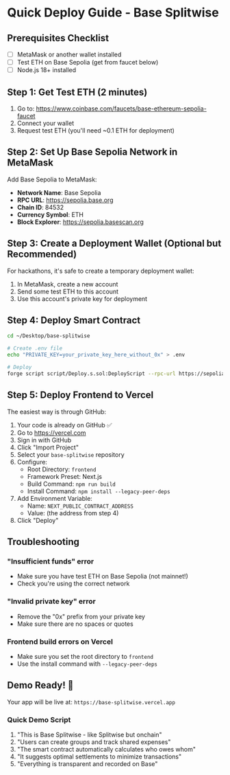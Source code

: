 # Quick Deploy Guide - Base Splitwise

## Prerequisites Checklist

- [ ] MetaMask or another wallet installed
- [ ] Test ETH on Base Sepolia (get from faucet below)
- [ ] Node.js 18+ installed

## Step 1: Get Test ETH (2 minutes)

1. Go to: https://www.coinbase.com/faucets/base-ethereum-sepolia-faucet
2. Connect your wallet
3. Request test ETH (you'll need ~0.1 ETH for deployment)

## Step 2: Set Up Base Sepolia Network in MetaMask

Add Base Sepolia to MetaMask:
- **Network Name**: Base Sepolia
- **RPC URL**: https://sepolia.base.org
- **Chain ID**: 84532
- **Currency Symbol**: ETH
- **Block Explorer**: https://sepolia.basescan.org

## Step 3: Create a Deployment Wallet (Optional but Recommended)

For hackathons, it's safe to create a temporary deployment wallet:

1. In MetaMask, create a new account
2. Send some test ETH to this account
3. Use this account's private key for deployment

## Step 4: Deploy Smart Contract

```bash
cd ~/Desktop/base-splitwise

# Create .env file
echo "PRIVATE_KEY=your_private_key_here_without_0x" > .env

# Deploy
forge script script/Deploy.s.sol:DeployScript --rpc-url https://sepolia.base.org --broadcast -vvvv
```

## Step 5: Deploy Frontend to Vercel

The easiest way is through GitHub:

1. Your code is already on GitHub ✅
2. Go to https://vercel.com
3. Sign in with GitHub
4. Click "Import Project"
5. Select your `base-splitwise` repository
6. Configure:
   - Root Directory: `frontend`
   - Framework Preset: Next.js
   - Build Command: `npm run build`
   - Install Command: `npm install --legacy-peer-deps`
7. Add Environment Variable:
   - Name: `NEXT_PUBLIC_CONTRACT_ADDRESS`
   - Value: (the address from step 4)
8. Click "Deploy"

## Troubleshooting

### "Insufficient funds" error
- Make sure you have test ETH on Base Sepolia (not mainnet!)
- Check you're using the correct network

### "Invalid private key" error
- Remove the "0x" prefix from your private key
- Make sure there are no spaces or quotes

### Frontend build errors on Vercel
- Make sure you set the root directory to `frontend`
- Use the install command with `--legacy-peer-deps`

## Demo Ready! 🎉

Your app will be live at: `https://base-splitwise.vercel.app`

### Quick Demo Script
1. "This is Base Splitwise - like Splitwise but onchain"
2. "Users can create groups and track shared expenses"
3. "The smart contract automatically calculates who owes whom"
4. "It suggests optimal settlements to minimize transactions"
5. "Everything is transparent and recorded on Base"